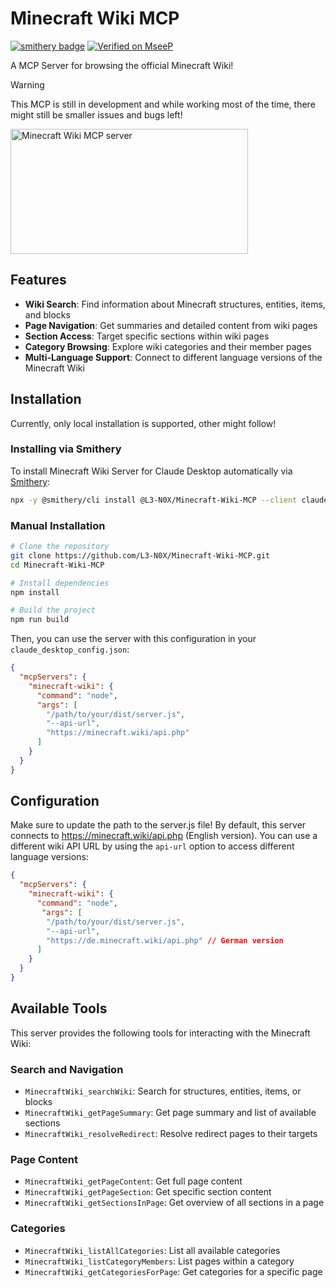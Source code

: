 # Minecraft Wiki MCP
[![smithery badge](https://smithery.ai/badge/@L3-N0X/Minecraft-Wiki-MCP)](https://smithery.ai/server/@L3-N0X/Minecraft-Wiki-MCP)
[![Verified on MseeP](https://mseep.ai/badge.svg)](https://mseep.ai/app/f80cbb34-35d6-4652-a302-2413ffe60cb4)

A MCP Server for browsing the official Minecraft Wiki!

> [!WARNING]
> This MCP is still in development and while working most of the time, there might still be smaller issues and bugs left!

<a href="https://glama.ai/mcp/servers/@L3-N0X/Minecraft-Wiki-MCP">
  <img width="380" height="200" src="https://glama.ai/mcp/servers/@L3-N0X/Minecraft-Wiki-MCP/badge" alt="Minecraft Wiki MCP server" />
</a>

## Features

- **Wiki Search**: Find information about Minecraft structures, entities, items, and blocks
- **Page Navigation**: Get summaries and detailed content from wiki pages
- **Section Access**: Target specific sections within wiki pages
- **Category Browsing**: Explore wiki categories and their member pages
- **Multi-Language Support**: Connect to different language versions of the Minecraft Wiki

## Installation

Currently, only local installation is supported, other might follow!

### Installing via Smithery

To install Minecraft Wiki Server for Claude Desktop automatically via [Smithery](https://smithery.ai/server/@L3-N0X/Minecraft-Wiki-MCP):

```bash
npx -y @smithery/cli install @L3-N0X/Minecraft-Wiki-MCP --client claude
```

### Manual Installation

```bash
# Clone the repository
git clone https://github.com/L3-N0X/Minecraft-Wiki-MCP.git
cd Minecraft-Wiki-MCP

# Install dependencies
npm install

# Build the project
npm run build
```

Then, you can use the server with this configuration in your `claude_desktop_config.json`:

```json
{
  "mcpServers": {
    "minecraft-wiki": {
      "command": "node",
      "args": [
        "/path/to/your/dist/server.js", 
        "--api-url",
        "https://minecraft.wiki/api.php"
      ]
    }
  }
}
```

## Configuration

Make sure to update the path to the server.js file!
By default, this server connects to <https://minecraft.wiki/api.php> (English version). You can use a different wiki API URL by using the `api-url` option to access different language versions:

```json
{
  "mcpServers": {
    "minecraft-wiki": {
      "command": "node",
       "args": [
        "/path/to/your/dist/server.js", 
        "--api-url",
        "https://de.minecraft.wiki/api.php" // German version
      ]
    }
  }
}
```

## Available Tools

This server provides the following tools for interacting with the Minecraft Wiki:

### Search and Navigation

- `MinecraftWiki_searchWiki`: Search for structures, entities, items, or blocks
- `MinecraftWiki_getPageSummary`: Get page summary and list of available sections
- `MinecraftWiki_resolveRedirect`: Resolve redirect pages to their targets

### Page Content

- `MinecraftWiki_getPageContent`: Get full page content
- `MinecraftWiki_getPageSection`: Get specific section content
- `MinecraftWiki_getSectionsInPage`: Get overview of all sections in a page

### Categories

- `MinecraftWiki_listAllCategories`: List all available categories
- `MinecraftWiki_listCategoryMembers`: List pages within a category
- `MinecraftWiki_getCategoriesForPage`: Get categories for a specific page
